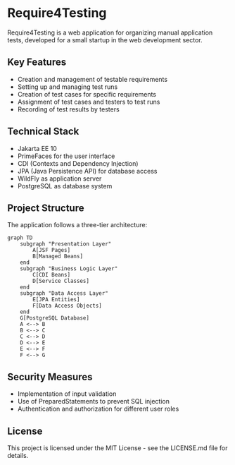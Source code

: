 # Require4Testing

Require4Testing is a web application for organizing manual application tests, developed for a small startup in the web development sector.

## Key Features

- Creation and management of testable requirements
- Setting up and managing test runs
- Creation of test cases for specific requirements
- Assignment of test cases and testers to test runs
- Recording of test results by testers

## Technical Stack

- Jakarta EE 10
- PrimeFaces for the user interface
- CDI (Contexts and Dependency Injection)
- JPA (Java Persistence API) for database access
- WildFly as application server
- PostgreSQL as database system

## Project Structure

The application follows a three-tier architecture:

```mermaid
graph TD
    subgraph "Presentation Layer"
        A[JSF Pages]
        B[Managed Beans]
    end
    subgraph "Business Logic Layer"
        C[CDI Beans]
        D[Service Classes]
    end
    subgraph "Data Access Layer"
        E[JPA Entities]
        F[Data Access Objects]
    end
    G[PostgreSQL Database]
    A <--> B
    B <--> C
    C <--> D
    D <--> E
    E <--> F
    F <--> G
```

## Security Measures

- Implementation of input validation
- Use of PreparedStatements to prevent SQL injection
- Authentication and authorization for different user roles

## License
This project is licensed under the MIT License - see the LICENSE.md file for details.